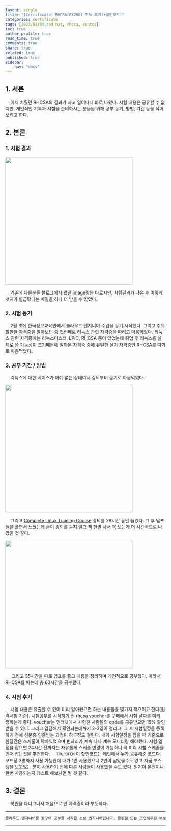 ```yaml
---
layout: single
title: "[Certificate] RHCSA(EX200) 취득 후기(+할인코드)"
categories: certificate
tags: [2023/03/04,red hat, rhcsa, centos]
toc: true
author_profile: true
read_time: true
comments: true
share: true
related: true
published: true
sidebar: 
    nav: "docs"
---
```


## 1. 서론  

&nbsp;&nbsp;&nbsp;&nbsp;어제 치뤘던 RHCSA의 결과가 자고 일어나니 바로 나왔다. 시험 내용은 공유할 수 없지만, 개인적인 기록과 시험을 준비하시는 분들을 위해 공부 동기, 방법, 기간 등을 적어보려고 한다.

## 2. 본론  

### 1. 시험 결과  

<img src="https://user-images.githubusercontent.com/124491456/222870040-4faaf2d9-19c0-4651-b1ee-935da8fc0b39.png" width=400>

&nbsp;&nbsp;&nbsp;&nbsp;기존에 다른분들 블로그에서 봤던 image랑은 다르지만, 시험결과가 나온 후 이렇게 뱃지가 발급됐다는 메일을 하나 더 받을 수 있었다.

### 2. 시험 동기  

&nbsp;&nbsp;&nbsp;&nbsp;2월 초에 한국정보교육원에서 클라우드 엔지니어 수업을 듣기 시작했다. 그리고 취득할만한 자격증을 알아보던 중 첫번째로 리눅스 관련 자격증을 따려고 마음먹었다. 리눅스 관련 자격증에는 리눅스마스터, LPIC, RHCSA 등이 있었는데 취업 후 리눅스를 실제로 쓸 가능성이 크기때문에 알아본 자격증 중에 유일한 실기 자격증인 RHCSA를 따기로 마음먹었다.

### 3. 공부 기간 / 방법

&nbsp;&nbsp;&nbsp;&nbsp;리눅스에 대한 베이스가 아예 없는 상태여서 강의부터 듣기로 마음먹었다.

<img src="https://user-images.githubusercontent.com/124491456/222863761-2fab673f-e9e8-42ef-90c6-8ae678f1086a.png" width=400>

&nbsp;&nbsp;&nbsp;&nbsp;그리고 [Complete Linux Training Course](https://www.udemy.com/course/complete-linux-training-course-to-get-your-dream-it-job/) 강의를 28시간 동안 들었다. 그 후 덤프들을 풀면서 느꼈는데 굳이 강의를 듣지 말고 책 한권 사서 쭉 보는게 더 시간적으로 나았을 것 같다. 

<img src="https://user-images.githubusercontent.com/124491456/222863918-7fe5e42f-16fd-4ce3-ad9b-c2bcbf6deef1.png" width=400>

&nbsp;&nbsp;&nbsp;&nbsp; 그리고 35시간을 따로 덤프를 풀고 내용을 정리하며 개인적으로 공부했다. 따라서 RHCSA를 따는데 총 63시간을 공부했다.

### 4. 시험 후기  

&nbsp;&nbsp;&nbsp;&nbsp;시험 내용은 유출할 수 없어 미리 알아뒀으면 하는 내용들을 몇가지 적으려고 한다(원격시험 기준). 시험공부를 시작하기 전 rhcsa voucher를 구매해서 시험 날짜를 미리 정하는게 좋다. voucher는 인터넷에서 시험친 사람들의 code를 공유받으면 15% 할인받을 수 있다. 그리고 입금해서 확인되는데까지 2-3일이 걸리고, 그 후 시험일정을 등록하기 전에 신분증 인증받는 과정이 하루정도 걸린다. 내가 시험일정을 잡을 때 기준으로 한달간은 스케줄이 꽉차있었으며 빈자리가 계속 나나 계속 모니터링 해야했다. 시험 일정을 잡으면 24시간 전까지는 자유롭게 스케줄 변경이 가능하니 꼭 미리 시험 스케줄을 먼저 잡는것을 추천한다.
&nbsp;&nbsp;&nbsp;&nbsp;```TXUPBFEM``` 이 할인코드는 레딧에서 누가 공유해준 코드다. 코드당 3명까지 사용 가능한데 내가 1번 사용했으니 2번이 남았을수도 있고 지금 포스팅을 보고있는 분이 사용하기 전에 다른 사람들이 사용했을 수도 있다. 밑져야 본전이니 한번 사용되는지 테스트 해보시면 될 것 같다. 

## 3. 결론  

&nbsp;&nbsp;&nbsp;&nbsp;학원을 다니고나서 처음으로 딴 자격증이라 뿌듯하다.

---

```bash
클라우드 엔지니어를 꿈꾸며 공부를 시작한 초보 엔지니어입니다. 틀린점 또는 조언해주실 부분이 있으시면 친절하게 댓글 부탁드립니다. 방문해 주셔서 감사합니다 :)
```

---